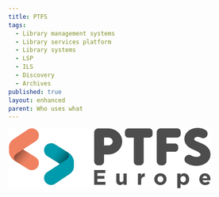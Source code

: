 ```yaml
---
title: PTFS
tags:
  - Library management systems
  - Library services platform
  - Library systems
  - LSP
  - ILS
  - Discovery
  - Archives
published: true
layout: enhanced
parent: Who uses what
---
```

![](/assets/images/ptfs.png)
